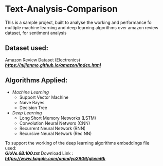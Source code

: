 # Text-Analysis-Comparison
This is a sample project, built to analyse the working and performance fo multiple machine learning and deep learning algorithms over amazon review dataset, for sentiment analysis

## Dataset used:
Amazon Review Dataset (Electronics) <br>
***https://nijianmo.github.io/amazon/index.html***

## Algorithms Applied:
* *Machine Learning* <br>
  - Support Vector Machine <br>
  - Naive Bayes <br>
  - Decision Tree <br>
* *Deep Learning* <br>
  - Long Short Memory Networks (LSTM) <br>
  - Convolution Neural Networs (CNN) <br>
  - Recurrent Neural Network (RNN) <br>
  - Recursive Neural Network (Rec NN) <br>

To support the working of the deep learning algorithms embeddings file used: <br>
***GloVe.6B.100.txt***
Download Link : ***https://www.kaggle.com/anindya2906/glove6b***
